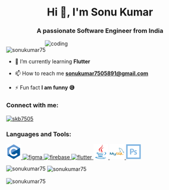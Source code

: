 <h1 align="center">Hi 👋, I'm Sonu Kumar</h1>
<h3 align="center">A passionate Software Engineer from India</h3>
<img align="right" alt="coding" width="400" src="https://miro.medium.com/max/1280/1*P8vtybQ_WWYDTEdSpjyIhg.gif">

<p align="left"> <img src="https://komarev.com/ghpvc/?username=sonukumar75&label=Profile%20views&color=0e75b6&style=flat" alt="sonukumar75" /> </p>

- 🌱 I’m currently learning **Flutter**

- 📫 How to reach me **sonukumar7505891@gmail.com**

- ⚡ Fun fact **I am funny 😅**

<h3 align="left">Connect with me:</h3>
<p align="left">
<a href="https://www.hackerrank.com/skb7505" target="blank"><img align="center" src="https://raw.githubusercontent.com/rahuldkjain/github-profile-readme-generator/master/src/images/icons/Social/hackerrank.svg" alt="skb7505" height="30" width="40" /></a>
</p>

<h3 align="left">Languages and Tools:</h3>
<p align="left"> <a href="https://www.cprogramming.com/" target="_blank" rel="noreferrer"> <img src="https://raw.githubusercontent.com/devicons/devicon/master/icons/c/c-original.svg" alt="c" width="40" height="40"/> </a> <a href="https://www.figma.com/" target="_blank" rel="noreferrer"> <img src="https://www.vectorlogo.zone/logos/figma/figma-icon.svg" alt="figma" width="40" height="40"/> </a> <a href="https://firebase.google.com/" target="_blank" rel="noreferrer"> <img src="https://www.vectorlogo.zone/logos/firebase/firebase-icon.svg" alt="firebase" width="40" height="40"/> </a> <a href="https://flutter.dev" target="_blank" rel="noreferrer"> <img src="https://www.vectorlogo.zone/logos/flutterio/flutterio-icon.svg" alt="flutter" width="40" height="40"/> </a> <a href="https://www.java.com" target="_blank" rel="noreferrer"> <img src="https://raw.githubusercontent.com/devicons/devicon/master/icons/java/java-original.svg" alt="java" width="40" height="40"/> </a> <a href="https://www.mysql.com/" target="_blank" rel="noreferrer"> <img src="https://raw.githubusercontent.com/devicons/devicon/master/icons/mysql/mysql-original-wordmark.svg" alt="mysql" width="40" height="40"/> </a> <a href="https://www.photoshop.com/en" target="_blank" rel="noreferrer"> <img src="https://raw.githubusercontent.com/devicons/devicon/master/icons/photoshop/photoshop-line.svg" alt="photoshop" width="40" height="40"/> </a> </p>

<p><img align="left" src="https://github-readme-stats.vercel.app/api/top-langs?username=sonukumar75&show_icons=true&locale=en&layout=compact" alt="sonukumar75" /></p>

<p>&nbsp;<img align="center" src="https://github-readme-stats.vercel.app/api?username=sonukumar75&show_icons=true&locale=en" alt="sonukumar75" /></p>

<p><img align="center" src="https://github-readme-streak-stats.herokuapp.com/?user=sonukumar75&" alt="sonukumar75" /></p>

